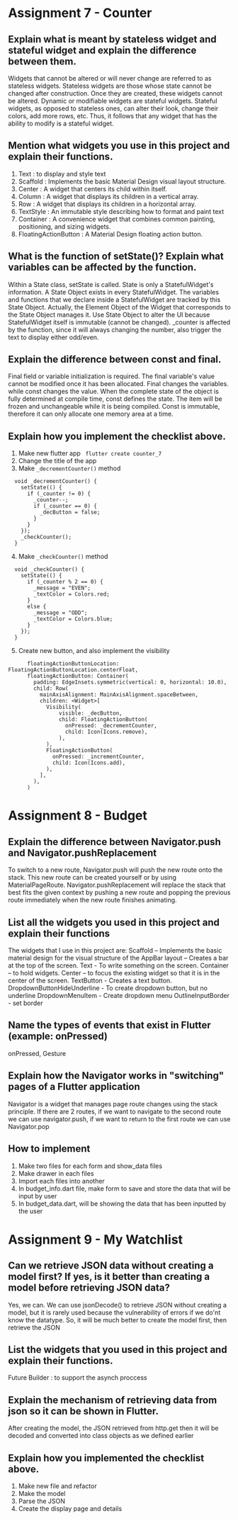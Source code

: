 # Assignment 7 - Counter

## Explain what is meant by stateless widget and stateful widget and explain the difference between them.
Widgets that cannot be altered or will never change are referred to as stateless widgets. Stateless widgets are those whose state cannot be changed after construction. Once they are created, these widgets cannot be altered. Dynamic or modifiable widgets are stateful widgets. Stateful widgets, as opposed to stateless ones, can alter their look, change their colors, add more rows, etc. Thus, it follows that any widget that has the ability to modify is a stateful widget.

## Mention what widgets you use in this project and explain their functions.
1. Text : to display and style text
2. Scaffold : Implements the basic Material Design visual layout structure.
3. Center : A widget that centers its child within itself.
4. Column : A widget that displays its children in a vertical array.
5. Row : A widget that displays its children in a horizontal array.
6. TextStyle : An immutable style describing how to format and paint text
7. Container : A convenience widget that combines common painting, positioning, and sizing widgets.
8. FloatingActionButton : A Material Design floating action button.

## What is the function of setState()? Explain what variables can be affected by the function.
Within a State class, setState is called. State is only a StatefulWidget's information. A State Object exists in every StatefulWidget. The variables and functions that we declare inside a StatefulWidget are tracked by this State Object. Actually, the Element Object of the Widget that corresponds to the State Object manages it. Use State Object to alter the UI because StatefulWidget itself is immutable (cannot be changed). _counter is affected by the function, since it will always changing the number, also trigger the text to display either odd/even.

## Explain the difference between const and final.
Final field or variable initialization is required. The final variable's value cannot be modified once it has been allocated. Final changes the variables. while const changes the value. When the complete state of the object is fully determined at compile time, const defines the state. The item will be frozen and unchangeable while it is being compiled. Const is immutable, therefore it can only allocate one memory area at a time.

## Explain how you implement the checklist above.
1. Make new flutter app ``` flutter create counter_7```
2. Change the title of the app
3. Make ```_decrementCounter()``` method
```
  void _decrementCounter() {
    setState(() {
      if (_counter != 0) {
        _counter--;
        if (_counter == 0) {
          _decButton = false;
        }
      }
    });
    _checkCounter();
  }
```
4. Make ```_checkCounter()``` method
```
  void _checkCounter() {
    setState(() {
      if (_counter % 2 == 0) {
        _message = "EVEN";
        _textColor = Colors.red;
      }
      else {
        _message = "ODD";
        _textColor = Colors.blue;
      }
    });
  }
```
5. Create new button, and also implement the visibility
```
      floatingActionButtonLocation: FloatingActionButtonLocation.centerFloat,
      floatingActionButton: Container(
        padding: EdgeInsets.symmetric(vertical: 0, horizontal: 10.0),
        child: Row(
          mainAxisAlignment: MainAxisAlignment.spaceBetween,
          children: <Widget>[
            Visibility(
                visible: _decButton,
                child: FloatingActionButton(
                  onPressed: _decrementCounter,
                  child: Icon(Icons.remove),
                ),
            ),
            FloatingActionButton(
              onPressed: _incrementCounter,
              child: Icon(Icons.add),
            ),
          ],
        ),
      )
```

# Assignment 8 - Budget

## Explain the difference between Navigator.push and Navigator.pushReplacement
To switch to a new route, Navigator.push will push the new route onto the stack. This new route can be created yourself or by using MaterialPageRoute. Navigator.pushReplacement will replace the stack that best fits the given context by pushing a new route and popping the previous route immediately when the new route finishes animating.

## List all the widgets you used in this project and explain their functions
The widgets that I use in this project are: Scaffold – Implements the basic material design for the visual structure of the AppBar layout – Creates a bar at the top of the screen. Text - To write something on the screen. Container – to hold widgets. Center – to focus the existing widget so that it is in the center of the screen. TextButton - Creates a text button. DropdownButtonHideUnderline - To create dropdown button, but no underline DropdownMenuItem - Create dropdown menu OutlineInputBorder - set border

## Name the types of events that exist in Flutter (example: onPressed)
onPressed, Gesture

## Explain how the Navigator works in "switching" pages of a Flutter application
Navigator is a widget that manages page route changes using the stack principle. If there are 2 routes, if we want to navigate to the second route we can use navigator.push, if we want to return to the first route we can use Navigator.pop

## How to implement
1. Make two files for each form and show_data files
2. Make drawer in each files
3. Import each files into another
4. In budget_info.dart file, make form to save and store the data that will be input by user
5. In budget_data.dart, will be showing the data that has been inputted by the user

# Assignment 9 - My Watchlist

## Can we retrieve JSON data without creating a model first? If yes, is it better than creating a model before retrieving JSON data?
Yes, we can. We can use jsonDecode() to retrieve JSON without creating a model, but it is rarely used because the vulnerability of errors if we do'nt know the datatype. So, it will be much better to create the model first, then retrieve the JSON

## List the widgets that you used in this project and explain their functions.
Future Builder : to support the asynch proccess

## Explain the mechanism of retrieving data from json so it can be shown in Flutter.
After creating the model, the JSON retrieved from http.get then it will be decoded and converted into class objects as we defined earlier

## Explain how you implemented the checklist above.
1. Make new file and refactor
2. Make the model
3. Parse the JSON
4. Create the display page and details
